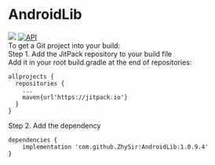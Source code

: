# AndroidLib  
[![](https://jitpack.io/v/ZhySir/AndroidLib.svg)](https://jitpack.io/#ZhySir/AndroidLib) [![API](https://img.shields.io/badge/API-19%2B-blue.svg?style=flat)](https://android-arsenal.com/api?level=19)  
To get a Git project into your build:  
Step 1. Add the JitPack repository to your build file  
Add it in your root build.gradle at the end of repositories:  
```
allprojects {
  repositories {
    ...
    maven{url'https://jitpack.io'}
  }
}
```  
Step 2. Add the dependency  
```
dependencies {
    implementation 'com.github.ZhySir:AndroidLib:1.0.9.4'
}
```
